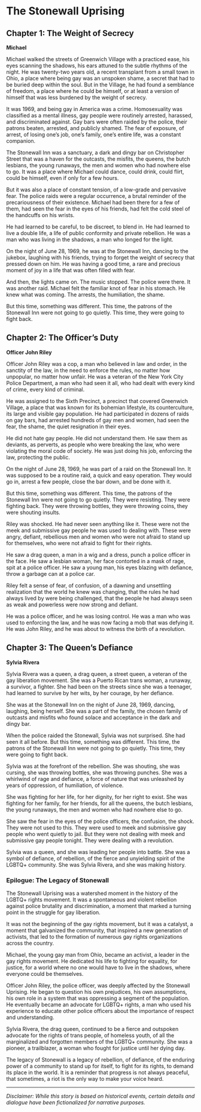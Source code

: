 
# The Stonewall Uprising

## Chapter 1: The Weight of Secrecy

**Michael**

Michael walked the streets of Greenwich Village with a practiced ease, his eyes scanning the shadows, his ears attuned to the subtle rhythms of the night. He was twenty-two years old, a recent transplant from a small town in Ohio, a place where being gay was an unspoken shame, a secret that had to be buried deep within the soul. But in the Village, he had found a semblance of freedom, a place where he could be himself, or at least a version of himself that was less burdened by the weight of secrecy.

It was 1969, and being gay in America was a crime. Homosexuality was classified as a mental illness, gay people were routinely arrested, harassed, and discriminated against. Gay bars were often raided by the police, their patrons beaten, arrested, and publicly shamed. The fear of exposure, of arrest, of losing one’s job, one’s family, one’s entire life, was a constant companion.

The Stonewall Inn was a sanctuary, a dark and dingy bar on Christopher Street that was a haven for the outcasts, the misfits, the queens, the butch lesbians, the young runaways, the men and women who had nowhere else to go. It was a place where Michael could dance, could drink, could flirt, could be himself, even if only for a few hours.

But it was also a place of constant tension, of a low-grade and pervasive fear. The police raids were a regular occurrence, a brutal reminder of the precariousness of their existence. Michael had been there for a few of them, had seen the fear in the eyes of his friends, had felt the cold steel of the handcuffs on his wrists.

He had learned to be careful, to be discreet, to blend in. He had learned to live a double life, a life of public conformity and private rebellion. He was a man who was living in the shadows, a man who longed for the light.

On the night of June 28, 1969, he was at the Stonewall Inn, dancing to the jukebox, laughing with his friends, trying to forget the weight of secrecy that pressed down on him. He was having a good time, a rare and precious moment of joy in a life that was often filled with fear.

And then, the lights came on. The music stopped. The police were there. It was another raid. Michael felt the familiar knot of fear in his stomach. He knew what was coming. The arrests, the humiliation, the shame.

But this time, something was different. This time, the patrons of the Stonewall Inn were not going to go quietly. This time, they were going to fight back.

## Chapter 2: The Officer’s Duty

**Officer John Riley**

Officer John Riley was a cop, a man who believed in law and order, in the sanctity of the law, in the need to enforce the rules, no matter how unpopular, no matter how unfair. He was a veteran of the New York City Police Department, a man who had seen it all, who had dealt with every kind of crime, every kind of criminal.

He was assigned to the Sixth Precinct, a precinct that covered Greenwich Village, a place that was known for its bohemian lifestyle, its counterculture, its large and visible gay population. He had participated in dozens of raids on gay bars, had arrested hundreds of gay men and women, had seen the fear, the shame, the quiet resignation in their eyes.

He did not hate gay people. He did not understand them. He saw them as deviants, as perverts, as people who were breaking the law, who were violating the moral code of society. He was just doing his job, enforcing the law, protecting the public.

On the night of June 28, 1969, he was part of a raid on the Stonewall Inn. It was supposed to be a routine raid, a quick and easy operation. They would go in, arrest a few people, close the bar down, and be done with it.

But this time, something was different. This time, the patrons of the Stonewall Inn were not going to go quietly. They were resisting. They were fighting back. They were throwing bottles, they were throwing coins, they were shouting insults.

Riley was shocked. He had never seen anything like it. These were not the meek and submissive gay people he was used to dealing with. These were angry, defiant, rebellious men and women who were not afraid to stand up for themselves, who were not afraid to fight for their rights.

He saw a drag queen, a man in a wig and a dress, punch a police officer in the face. He saw a lesbian woman, her face contorted in a mask of rage, spit at a police officer. He saw a young man, his eyes blazing with defiance, throw a garbage can at a police car.

Riley felt a sense of fear, of confusion, of a dawning and unsettling realization that the world he knew was changing, that the rules he had always lived by were being challenged, that the people he had always seen as weak and powerless were now strong and defiant.

He was a police officer, and he was losing control. He was a man who was used to enforcing the law, and he was now facing a mob that was defying it. He was John Riley, and he was about to witness the birth of a revolution.

## Chapter 3: The Queen’s Defiance

**Sylvia Rivera**

Sylvia Rivera was a queen, a drag queen, a street queen, a veteran of the gay liberation movement. She was a Puerto Rican trans woman, a runaway, a survivor, a fighter. She had been on the streets since she was a teenager, had learned to survive by her wits, by her courage, by her defiance.

She was at the Stonewall Inn on the night of June 28, 1969, dancing, laughing, being herself. She was a part of the family, the chosen family of outcasts and misfits who found solace and acceptance in the dark and dingy bar.

When the police raided the Stonewall, Sylvia was not surprised. She had seen it all before. But this time, something was different. This time, the patrons of the Stonewall Inn were not going to go quietly. This time, they were going to fight back.

Sylvia was at the forefront of the rebellion. She was shouting, she was cursing, she was throwing bottles, she was throwing punches. She was a whirlwind of rage and defiance, a force of nature that was unleashed by years of oppression, of humiliation, of violence.

She was fighting for her life, for her dignity, for her right to exist. She was fighting for her family, for her friends, for all the queens, the butch lesbians, the young runaways, the men and women who had nowhere else to go.

She saw the fear in the eyes of the police officers, the confusion, the shock. They were not used to this. They were used to meek and submissive gay people who went quietly to jail. But they were not dealing with meek and submissive gay people tonight. They were dealing with a revolution.

Sylvia was a queen, and she was leading her people into battle. She was a symbol of defiance, of rebellion, of the fierce and unyielding spirit of the LGBTQ+ community. She was Sylvia Rivera, and she was making history.

### Epilogue: The Legacy of Stonewall

The Stonewall Uprising was a watershed moment in the history of the LGBTQ+ rights movement. It was a spontaneous and violent rebellion against police brutality and discrimination, a moment that marked a turning point in the struggle for gay liberation.

It was not the beginning of the gay rights movement, but it was a catalyst, a moment that galvanized the community, that inspired a new generation of activists, that led to the formation of numerous gay rights organizations across the country.

Michael, the young gay man from Ohio, became an activist, a leader in the gay rights movement. He dedicated his life to fighting for equality, for justice, for a world where no one would have to live in the shadows, where everyone could be themselves.

Officer John Riley, the police officer, was deeply affected by the Stonewall Uprising. He began to question his own prejudices, his own assumptions, his own role in a system that was oppressing a segment of the population. He eventually became an advocate for LGBTQ+ rights, a man who used his experience to educate other police officers about the importance of respect and understanding.

Sylvia Rivera, the drag queen, continued to be a fierce and outspoken advocate for the rights of trans people, of homeless youth, of all the marginalized and forgotten members of the LGBTQ+ community. She was a pioneer, a trailblazer, a woman who fought for justice until her dying day.

The legacy of Stonewall is a legacy of rebellion, of defiance, of the enduring power of a community to stand up for itself, to fight for its rights, to demand its place in the world. It is a reminder that progress is not always peaceful, that sometimes, a riot is the only way to make your voice heard.

***

*Disclaimer: While this story is based on historical events, certain details and dialogue have been fictionalized for narrative purposes.*